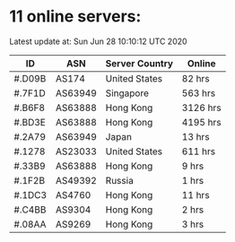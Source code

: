 # 11 online servers:

Latest update at: Sun Jun 28 10:10:12 UTC 2020

| ID | ASN | Server Country | Online |
| -- | --- | -------------- | ------ |
| #.D09B | AS174 | United States | 82 hrs |
| #.7F1D | AS63949 | Singapore | 563 hrs |
| #.B6F8 | AS63888 | Hong Kong | 3126 hrs |
| #.BD3E | AS63888 | Hong Kong | 4195 hrs |
| #.2A79 | AS63949 | Japan | 13 hrs |
| #.1278 | AS23033 | United States | 611 hrs |
| #.33B9 | AS63888 | Hong Kong | 9 hrs |
| #.1F2B | AS49392 | Russia | 1 hrs |
| #.1DC3 | AS4760 | Hong Kong | 11 hrs |
| #.C4BB | AS9304 | Hong Kong | 2 hrs |
| #.08AA | AS9269 | Hong Kong | 3 hrs |

